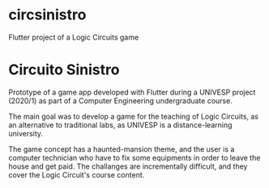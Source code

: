 # circsinistro
Flutter project of a Logic Circuits game

# Circuito Sinistro

Prototype of a game app developed with Flutter during a UNIVESP project (2020/1) as part of a Computer Engineering undergraduate course.

The main goal was to develop a game for the teaching of Logic Circuits, as an alternative to traditional labs, as UNIVESP is a distance-learning university.

The game concept has a haunted-mansion theme, and the user is a computer technician who have to fix some equipments in order to leave the house and get paid. The challanges are incrementally difficult, and they cover the Logic Circuit's course content.
